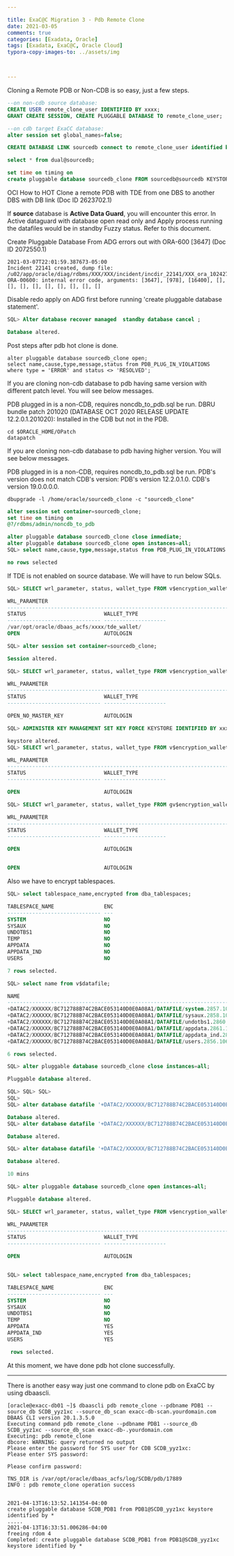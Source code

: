 ```yaml
---

title: ExaC@C Migration 3 - Pdb Remote Clone
date: 2021-03-05
comments: true
categories: [Exadata, Oracle]
tags: [Exadata, ExaC@C, Oracle Cloud]
typora-copy-images-to: ../assets/img



---
```


Cloning a Remote PDB or Non-CDB is so easy, just a few steps. 

~~~sql
--on non-cdb source database:
CREATE USER remote_clone_user IDENTIFIED BY xxxx;
GRANT CREATE SESSION, CREATE PLUGGABLE DATABASE TO remote_clone_user;

--on cdb target ExaCC database:
alter session set global_names=false; 

CREATE DATABASE LINK sourcedb connect to remote_clone_user identified by xxxx using '(DESCRIPTION = (ADDRESS = (PROTOCOL = TCP)(HOST = sourcedb.yourdomain.com)(PORT = 1521)) (CONNECT_DATA = (SERVER = DEDICATED) (SID = SOURCEDB)))';

select * from dual@sourcedb;

set time on timing on
create pluggable database sourcedb_clone FROM sourcedb@sourcedb KEYSTORE identified by "xxxxxx" parallel 8;

~~~

OCI How to HOT Clone a remote PDB with TDE from one DBS to another DBS with DB link (Doc ID 2623702.1)

If **source** database is **Active  Data Guard**, you will encounter this error. In Active dataguard with database open read only and Apply process running the datafiles would be in standby Fuzzy status. Refer to this document.

Create Pluggable Database From ADG errors out with ORA-600 [3647] (Doc ID 2072550.1)

~~~
2021-03-07T22:01:59.387673-05:00
Incident 22141 created, dump file: /u02/app/oracle/diag/rdbms/XXX/XXX/incident/incdir_22141/XXX_ora_102427_i22141.trc
ORA-00600: internal error code, arguments: [3647], [978], [16400], [], [], [], [], [], [], [], [], []

~~~



Disable redo apply on ADG first before running 'create pluggable database statement'.

~~~sql
SQL> Alter database recover managed  standby database cancel ;

Database altered.
~~~



Post steps after pdb hot clone is done.

~~~
alter pluggable database sourcedb_clone open;
select name,cause,type,message,status from PDB_PLUG_IN_VIOLATIONS where type = 'ERROR' and status <> 'RESOLVED';
~~~

If you are cloning non-cdb database to pdb having same version with different patch level. You will see below messages. 

PDB plugged in is a non-CDB, requires noncdb_to_pdb.sql be run.
DBRU bundle patch 201020 (DATABASE OCT 2020 RELEASE UPDATE 12.2.0.1.201020): Installed in the CDB but not in the PDB.

~~~shell
cd $ORACLE_HOME/OPatch
datapatch
~~~

If you are cloning non-cdb database to pdb having higher version. You will see below messages.

PDB plugged in is a non-CDB, requires noncdb_to_pdb.sql be run.
PDB's version does not match CDB's version: PDB's version 12.2.0.1.0. CDB's version 19.0.0.0.0.

~~~shell
dbupgrade -l /home/oracle/sourcedb_clone -c "sourcedb_clone"
~~~

~~~sql
alter session set container=sourcedb_clone;
set time on timing on
@?/rdbms/admin/noncdb_to_pdb

~~~

~~~sql
alter pluggable database sourcedb_clone close immediate;
alter pluggable database sourcedb_clone open instances=all;
SQL> select name,cause,type,message,status from PDB_PLUG_IN_VIOLATIONS where type = 'ERROR' and status <> 'RESOLVED';

no rows selected
~~~



If TDE is not enabled on source database. We will have to run below SQLs.

~~~sql
SQL> SELECT wrl_parameter, status, wallet_type FROM v$encryption_wallet;

WRL_PARAMETER
--------------------------------------------------------------------------------
STATUS                         WALLET_TYPE
------------------------------ --------------------
/var/opt/oracle/dbaas_acfs/xxxx/tde_wallet/
OPEN                           AUTOLOGIN

SQL> alter session set container=sourcedb_clone;

Session altered.

SQL> SELECT wrl_parameter, status, wallet_type FROM v$encryption_wallet;

WRL_PARAMETER
--------------------------------------------------------------------------------
STATUS                         WALLET_TYPE
------------------------------ --------------------

OPEN_NO_MASTER_KEY             AUTOLOGIN

SQL> ADMINISTER KEY MANAGEMENT SET KEY FORCE KEYSTORE IDENTIFIED BY xxxxx with backup;

keystore altered.
SQL> SELECT wrl_parameter, status, wallet_type FROM v$encryption_wallet;

WRL_PARAMETER
--------------------------------------------------------------------------------
STATUS                         WALLET_TYPE
------------------------------ --------------------

OPEN                           AUTOLOGIN

SQL> SELECT wrl_parameter, status, wallet_type FROM gv$encryption_wallet;

WRL_PARAMETER
--------------------------------------------------------------------------------
STATUS                         WALLET_TYPE
------------------------------ --------------------

OPEN                           AUTOLOGIN


OPEN                           AUTOLOGIN

~~~



Also we have to encrypt tablespaces.

~~~sql
SQL> select tablespace_name,encrypted from dba_tablespaces;

TABLESPACE_NAME                ENC
------------------------------ ---
SYSTEM                         NO
SYSAUX                         NO
UNDOTBS1                       NO
TEMP                           NO
APPDATA                        NO
APPDATA_IND                    NO
USERS                          NO

7 rows selected.

SQL> select name from v$datafile;

NAME
--------------------------------------------------------------------------------------------------------------------------------------------------------------------------------------------------------
+DATAC2/XXXXXX/BC712788B74C2BACE053140D0E0A08A1/DATAFILE/system.2857.1065735251
+DATAC2/XXXXXX/BC712788B74C2BACE053140D0E0A08A1/DATAFILE/sysaux.2858.1065735251
+DATAC2/XXXXXX/BC712788B74C2BACE053140D0E0A08A1/DATAFILE/undotbs1.2860.1065735251
+DATAC2/XXXXXX/BC712788B74C2BACE053140D0E0A08A1/DATAFILE/appdata.2861.1065735251
+DATAC2/XXXXXX/BC712788B74C2BACE053140D0E0A08A1/DATAFILE/appdata_ind.2859.1065735251
+DATAC2/XXXXXX/BC712788B74C2BACE053140D0E0A08A1/DATAFILE/users.2856.1065735251

6 rows selected.

SQL> alter pluggable database sourcedb_clone close instances=all;

Pluggable database altered.

SQL> SQL> SQL> 
SQL> 
SQL> alter database datafile '+DATAC2/XXXXXX/BC712788B74C2BACE053140D0E0A08A1/DATAFILE/users.2856.1065735251' encrypt;

Database altered.
SQL> alter database datafile '+DATAC2/XXXXXX/BC712788B74C2BACE053140D0E0A08A1/DATAFILE/appdata.2861.1065735251' encrypt;

Database altered.

SQL> alter database datafile '+DATAC2/XXXXXX/BC712788B74C2BACE053140D0E0A08A1/DATAFILE/appdata_ind.2859.1065735251' encrypt;

Database altered.

10 mins

SQL> alter pluggable database sourcedb_clone open instances=all;

Pluggable database altered.

SQL> SELECT wrl_parameter, status, wallet_type FROM v$encryption_wallet;

WRL_PARAMETER
--------------------------------------------------------------------------------------------------------------------------------------------------------------------------------------------------------
STATUS                         WALLET_TYPE
------------------------------ --------------------

OPEN                           AUTOLOGIN


SQL> select tablespace_name,encrypted from dba_tablespaces;

TABLESPACE_NAME                ENC
------------------------------ ---
SYSTEM                         NO
SYSAUX                         NO
UNDOTBS1                       NO
TEMP                           NO
APPDATA                        YES
APPDATA_IND                    YES
USERS                          YES

 rows selected.

~~~

At this moment, we have done pdb hot clone successfully. 

---

There is another easy way just one command to clone pdb on ExaCC by using dbaascli. 

~~~shell
[oracle@exacc-db01 ~]$ dbaascli pdb remote_clone --pdbname PDB1 --source_db SCDB_yyz1xc --source_db_scan exacc-db-scan.yourdomain.com
DBAAS CLI version 20.1.3.5.0
Executing command pdb remote_clone --pdbname PDB1 --source_db SCDB_yyz1xc --source_db_scan exacc-db-.yourdomain.com
Executing: pdb remote_clone
dbcore: WARNING: query returned no output
Please enter the password for SYS user for CDB SCDB_yyz1xc:
Please enter SYS password:

Please confirm password:

TNS_DIR is /var/opt/oracle/dbaas_acfs/log/SCDB/pdb/17889
INFO : pdb remote_clone operation success


2021-04-13T16:13:52.141354-04:00
create pluggable database SCDB_PDB1 from PDB1@SCDB_yyz1xc keystore identified by *
.....
2021-04-13T16:33:51.006286-04:00
freeing rdom 4
Completed: create pluggable database SCDB_PDB1 from PDB1@SCDB_yyz1xc keystore identified by *
~~~

